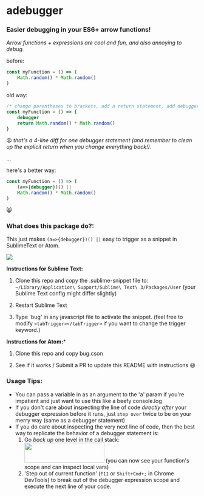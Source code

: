 # adebugger

### Easier debugging in your ES6+ arrow functions!
*Arrow functions + expressions are cool and fun, and also annoying to debug.*

before:
```js
const myFunction = () => (
    Math.random() * Math.random()
)
```


old way:
```js
/* change parentheses to brackets, add a return statement, add debugger */
const myFunction = () => {
    debugger
    return Math.random() * Math.random()
}
```
😩 *that's a 4-line diff for one debugger statement (and remember to clean up the explicit return when you change everything back!).*

...

here's a better way:
```js
const myFunction = () => (
    (a=>{debugger})() ||
    Math.random() * Math.random()
)
```
😸


### What does this package do?:
This just makes `(a=>{debugger})() ||` easy to trigger as a snippet in SublimeText or Atom.


![](http://g.recordit.co/D0SNooCOAF.gif)

**Instructions for Sublime Text:**

1. Clone this repo and copy the .sublime-snippet file to: `~/Library/Application\ Support/Sublime\ Text\ 3/Packages/User` (your Sublime Text config might differ slightly)

2. Restart Sublime Text

3. Type 'bug' in any javascript file to activate the snippet.
(feel free to modify `<tabTrigger></tabTrigger>` if you want to change the trigger keyword.)

**Instructions for Atom:***

1. Clone this repo and copy bug.cson

2. See if it works / Submit a PR to update this README with instructions 😃

### Usage Tips:

- You can pass a variable in as an argument to the 'a' param if you're impatient and just want to use this like a beefy console.log
- If you don't care about inspecting the line of code *directly after* your debugger expression before it runs, just `step over` twice to be on your merry way (same as a debugger statement)
- If you do care about inspecting the very next line of code, then the best way to replicate the behavior of a debugger statement is:
    1. Go *back up* one level in the call stack: <img src="https://www.evernote.com/l/APQCtx8eN-RPvq1tB_TJxeEqej1MrEobYOQB/image.png" width="210" height="52"> (you can now see your function's scope and can inspect local vars)
    2. 'Step out of current function' (`F11` or `Shift+Cmd+;` in Chrome DevTools) to break out of the debugger expression scope and execute the next line of your code.
